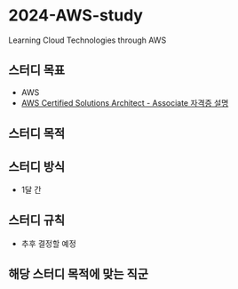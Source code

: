 # 2024-AWS-study
Learning Cloud Technologies through AWS

## 스터디 목표
- AWS
- [AWS Certified Solutions Architect - Associate 자격증 설명](https://aws.amazon.com/ko/certification/certified-solutions-architect-associate/?ch=tile&tile=getstarted)

## 스터디 목적

## 스터디 방식
- 1달 간 

## 스터디 규칙
- 추후 결정할 예정



## 해당 스터디 목적에 맞는 직군

